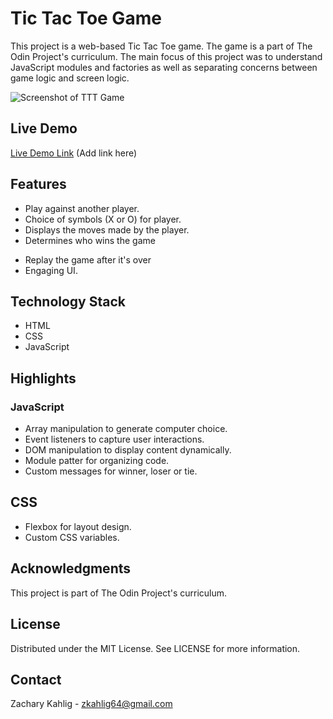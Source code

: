 # Tic Tac Toe Game
This project is a web-based Tic Tac Toe game. The game is a part of The Odin Project's curriculum. The main focus of this project was to understand JavaScript modules and factories as well as separating concerns between game logic and screen logic.

![Screenshot of TTT Game]()

## Live Demo
[Live Demo Link](#) (Add link here)

## Features
<!-- - Play against computer. -->
<!-- - Displays the choice made by the player and the computer. -->
- Play against another player.
- Choice of symbols (X or O) for player.
- Displays the moves made by the player.
- Determines who wins the game
<!-- - Keeps track of the score for multiple games. -->
- Replay the game after it's over
- Engaging UI.


## Technology Stack
- HTML
- CSS
- JavaScript

## Highlights
### JavaScript
- Array manipulation to generate computer choice.
- Event listeners to capture user interactions.
- DOM manipulation to display content dynamically.
- Module patter for organizing code.
- Custom messages for winner, loser or tie.


<!-- check for a winner

function playRound(row, col) {
    if (!gameBoard.isEmptyCell(row, col) || isGameOver) return;
    
    gameBoard.setCell(row, col, currentPlayer.symbol);
    updateDisplay();
    
    if (gameBoard.hasWinner()) {
        endGame(currentPlayer);
    } else if (gameBoard.isFull()) {
        endGame(null);
    } else {
        switchPlayer();
    }
}
 -->
## CSS
- Flexbox for layout design.
- Custom CSS variables.

## Acknowledgments
This project is part of The Odin Project's curriculum.

## License
Distributed under the MIT License. See LICENSE for more information.

## Contact
Zachary Kahlig - zkahlig64@gmail.com
